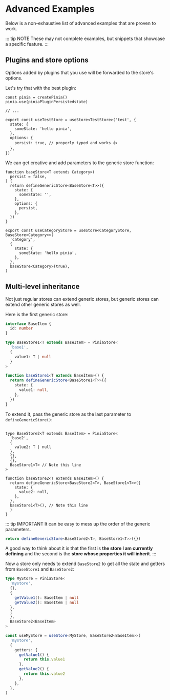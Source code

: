 # Advanced Examples

Below is a non-exhaustive list of advanced examples that are proven to work.

::: tip NOTE
These may not complete examples, but snippets that showcase a specific feature.
:::

## Plugins and store options

Options added by plugins that you use will be forwarded to the store's options.

Let's try that with the best plugin:

```ts{10-12}
const pinia = createPinia()
pinia.use(piniaPluginPersistedstate)

// ...

export const useTestStore = useStore<TestStore>('test', {
  state: {
    someState: 'hello pinia',
  },
  options: {
    persist: true, // properly typed and works 👍
  },
})
```

We can get creative and add parameters to the generic store function:

```ts{8-10,21}
function baseStore<T extends Category>(
  persist = false,
) {
  return defineGenericStore<BaseStore<T>>({
    state: {
      someState: '',
    },
    options: {
      persist,
    },
  })
}

export const useCategoryStore = useStore<CategoryStore, BaseStore<Category>>(
  'category',
  {
    state: {
      someState: 'hello pinia',
    },
  },
  baseStore<Category>(true),
)
```

## Multi-level inheritance

Not just regular stores can extend generic stores, but generic stores can extend other generic stores as well.

Here is the first generic store:

```ts
interface BaseItem {
  id: number
}

type BaseStore1<T extends BaseItem> = PiniaStore<
  'base1',
  {
    value1: T | null
  }
>

function baseStore1<T extends BaseItem>() {
  return defineGenericStore<BaseStore1<T>>({
    state: {
      value1: null,
    },
  })
}
```

To extend it, pass the generic store as the last parameter to `defineGenericStore()`:

```ts{8,17}

type BaseStore2<T extends BaseItem> = PiniaStore<
  'base2',
  {
    value2: T | null
  },
  {},
  {},
  BaseStore1<T> // Note this line
>

function baseStore2<T extends BaseItem>() {
  return defineGenericStore<BaseStore2<T>, BaseStore1<T>>({
    state: {
      value2: null,
    },
  },
  baseStore1<T>(), // Note this line
  )
}
```

::: tip IMPORTANT
It can be easy to mess up the order of the generic parameters.

```ts
return defineGenericStore<BaseStore2<T>, BaseStore1<T>>({})
```

A good way to think about it is that the first is **the store I am currently defining** and the second is the **store whose properties it will inherit**.
:::

Now a store only needs to extend `BaseStore2` to get all the state and getters from `BaseStore1` and `BaseStore2`:

```ts
type MyStore = PiniaStore<
  'mystore',
  {},
  {
    getValue1(): BaseItem | null
    getValue2(): BaseItem | null
  },
  {
  },
  BaseStore2<BaseItem>
>

const useMyStore = useStore<MyStore, BaseStore2<BaseItem>>(
  'mystore',
  {
    getters: {
      getValue1() {
        return this.value1
      },
      getValue2() {
        return this.value2
      },
    },
  },
)
```
